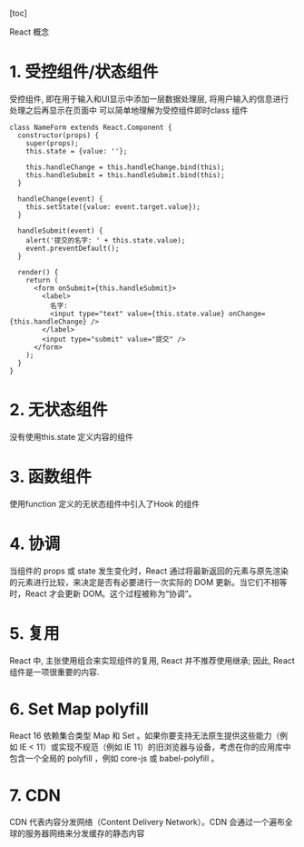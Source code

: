 [toc]

React 概念

# 1. 受控组件/状态组件
受控组件, 即在用于输入和UI显示中添加一层数据处理层, 将用户输入的信息进行处理之后再显示在页面中
可以简单地理解为受控组件即时class 组件
```
class NameForm extends React.Component {
  constructor(props) {
    super(props);
    this.state = {value: ''};

    this.handleChange = this.handleChange.bind(this);
    this.handleSubmit = this.handleSubmit.bind(this);
  }

  handleChange(event) {
    this.setState({value: event.target.value});
  }

  handleSubmit(event) {
    alert('提交的名字: ' + this.state.value);
    event.preventDefault();
  }

  render() {
    return (
      <form onSubmit={this.handleSubmit}>
        <label>
          名字:
          <input type="text" value={this.state.value} onChange={this.handleChange} />
        </label>
        <input type="submit" value="提交" />
      </form>
    );
  }
}
```

# 2. 无状态组件
没有使用this.state 定义内容的组件

# 3. 函数组件
使用function 定义的无状态组件中引入了Hook 的组件

# 4. 协调
当组件的 props 或 state 发生变化时，React 通过将最新返回的元素与原先渲染的元素进行比较，来决定是否有必要进行一次实际的 DOM 更新。当它们不相等时，React 才会更新 DOM。这个过程被称为“协调”。

# 5. 复用
React 中, 主张使用组合来实现组件的复用, React 并不推荐使用继承;
因此, React 组件是一项很重要的内容.

# 6. Set Map polyfill
React 16 依赖集合类型 Map 和 Set 。如果你要支持无法原生提供这些能力（例如 IE < 11）或实现不规范（例如 IE 11）的旧浏览器与设备，考虑在你的应用库中包含一个全局的 polyfill ，例如 core-js 或 babel-polyfill 。

# 7. CDN
CDN 代表内容分发网络（Content Delivery Network）。CDN 会通过一个遍布全球的服务器网络来分发缓存的静态内容






